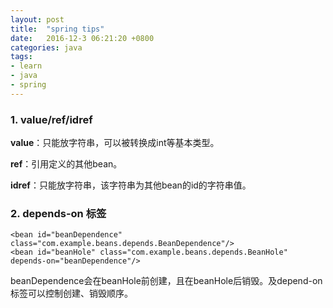 ```yaml
---
layout: post
title:  "spring tips"
date:   2016-12-3 06:21:20 +0800
categories: java
tags:
- learn
- java
- spring
---
```


### 1. value/ref/idref

**value**：只能放字符串，可以被转换成int等基本类型。

**ref**：引用定义的其他bean。

**idref**：只能放字符串，该字符串为其他bean的id的字符串值。

### 2. depends-on 标签
```
<bean id="beanDependence" class="com.example.beans.depends.BeanDependence"/>
<bean id="beanHole" class="com.example.beans.depends.BeanHole" depends-on="beanDependence"/>
```
beanDependence会在beanHole前创建，且在beanHole后销毁。及depend-on标签可以控制创建、销毁顺序。